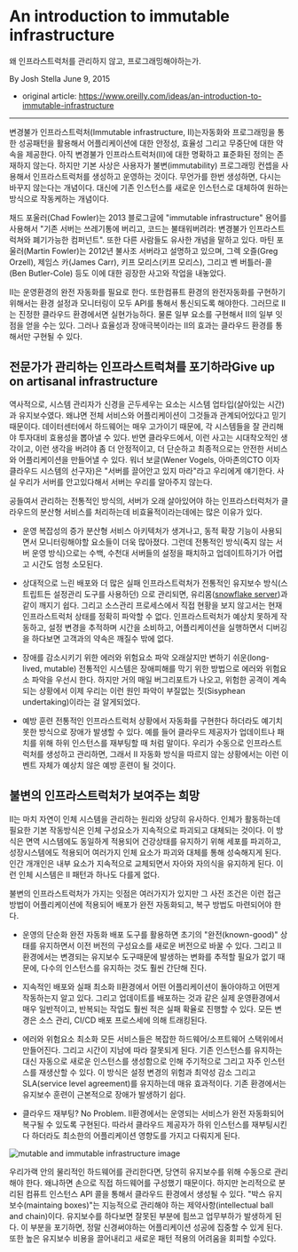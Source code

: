 # An introduction to immutable infrastructure
왜 인프라스트럭처를 관리하지 않고, 프로그래밍해야하는가.

By Josh Stella June 9, 2015

- original article: https://www.oreilly.com/ideas/an-introduction-to-immutable-infrastructure

-----
변경불가 인프라스트럭처(Immutable infrastructure, II)는자동화와 프로그래밍을 통한 성공패턴을 활용해서 어플리케이션에 대한 안정성, 효율성 그리고 무중단에 대한 약속을 제공한다. 아직 변경불가 인프라스트럭처(II)에 대한 명확하고 표준화된 정의는 존재하지 않는다. 하지만 기본 사상은 사용자가 불변(immutability) 프로그래밍 컨셉을 사용해서 인프라스트럭처를 생성하고 운영하는 것이다. 무언가를 한번 생성하면, 다시는 바꾸지 않는다는 개념이다. 대신에 기존 인스턴스를 새로운 인스턴스로 대체하여 원하는 방식으로 작동케하는 개념이다.

채드 포울러(Chad Fowler)는 2013 블로그글에 "immutable infrastructure" 용어를 사용해서 "기존 서버는 쓰레기통에 버리고, 코드는 불태워버려라: 변경불가 인프라스트럭쳐와 폐기가능한 컴퍼넌트". 또한 다른 사람들도 유사한 개념을 말하고 있다. 마틴 포울러(Martin Fowler)는 2012년 불사조 서버라고 설명하고 있으며, 그렉 오즐(Greg Orzell), 제임스 카(James Carr), 키프 모리스(키프 모리스), 그리고 벤 버틀러-콜(Ben Butler-Cole) 등도 이에 대한 굉장한 사고와 작업을 내놓았다.

II는 운영환경의 완전 자동화를 필요로 한다. 또한컴퓨트 환경의 완전자동화를 구현하기 위해서는 환경 설정과 모니터링이 모두 API를 통해서 통신되도록 해야한다. 그러므로 II는 진정한 클라우드 환경에서면 실현가능하다. 물론 일부 요소를 구현해서 II의 일부 잇점을 얻을 수는 있다. 그러나 효율성과 장애극복이라는 II의 효과는 클라우드 환경를 통해서만 구현될 수 있다.

## 전문가가 관리하는 인프라스트럭쳐를 포기하라Give up on artisanal infrastructure
역사적으로, 시스템 관리자가 신경을 곤두세우는 요소는 시스템 업타입(살아있는 시간)과 유지보수였다. 왜냐면 전체 서비스와 어플리케이션이 그것들과 관계되어있다고 믿기 때문이다. 데이터센터에서 하드웨어는 매우 고가이기 때문에, 각 시스템들을 잘 관리해야 투자대비 효용성을 뽑아낼 수 있다. 반면 클라우드에서, 이런 사고는 시대착오적인 생각이고, 이런 생각을 버려야 좀 더 안정적이고, 더 단순하고 최종적으로는 안전한 서비스와 어플리케이션을 만들어낼 수 있다. 워너 보글(Wener Vogels, 아마존의CTO 이자 클라우드 시스템의 선구자)은 "서버를 끌어안고 있지 마라"라고 우리에게 얘기한다. 사실 우리가 서버를 안고있다해서 서버는 우리를 알아주지 않는다.

공들여서 관리하는 전통적인 방식의, 서버가 오래 살아있어야 하는 인프라스터럭처가 클라우드의 분산형 서비스를 처리하는데 비효율적이라는데에는 많은 이유가 있다.

* 운영 복잡성의 증가
분산형 서비스 아키텍처가 생겨나고, 동적 확장 기능이 사용되면서 모니터링해야할 요소들이 더욱 많아졌다. 그런데 전통적인 방식(죽지 않는 서버 운영 방식)으로는 수백, 수천대 서버들의 설정을 패치하고 업데이트하기가 어렵고 시간도 엄청 소모된다. 

* 상대적으로 느린 배포와 더 많은 실패
인프라스트럭처가 전통적인 유지보수 방식(스트립트든 설정관리 도구를 사용하던) 으로 관리되면, 유리몸([snowflake server](https://martinfowler.com/bliki/SnowflakeServer.html))과 같이 깨지기 쉽다. 그리고 소스관리 프로세스에서 직접 현황을 보지 않고서는 현재 인프라스트럭처 상태를 정확히 파악할 수 없다. 인프라스트럭처가 예상치 못하게 작동하고, 설정 변경을 추적하며 시간을 소비하고, 어플리케이션을 실행하면서 디버깅을 하다보면 고객과의 약속은 깨질수 밖에 없다.

* 장애를 감소시키기 위한 에러와 위험요소 파악
오래살지만 변하기 쉬운(long-lived, mutable) 전통적인 시스템은 장애피해를 막기 위한 방법으로 에러와 위험요소 파악을 우선시 한다. 하지만 거의 매일 버그리포트가 나오고, 위험한 공격이 계속되는 상황에서 이제 우리는 이런 원인 파악이 부질없는 짓(Sisyphean undertaking)이라는 걸 알게되었다.   

* 예방 훈련
전통적인 인프라스트럭처 상황에서 자동화를 구현한다 하더라도 예기치 못한 방식으로 장애가 발생할 수 있다. 예를 들어 클라우드 제공자가 업데이트나 패치를 위해 하위 인스턴스를 재부팅할 때 처럼 말이다. 우리가 수동으로 인프라스트럭처를 생성하고 관리하면, 그래서 II 자동화 방식을 따르지 않는 상황에서는 이런 이벤트 자체가 예상치 않은 예방 훈련이 될 것이다.

## 불변의 인프라스트럭처가 보여주는 희망
II는 마치 자연이 인체 시스템을 관리하는 원리와 상당히 유사하다. 인체가 활동하는데 필요한 기본 작동방식은 인체 구성요소가 지속적으로 파괴되고 대체되는 것이다. 이 방식은 면역 시스템에도 동일하게 적용되어 건강상태를 유지하기 위해 세포를 파괴하고, 성장시스템에도 적용되어 여러가지 인체 요소가 파괴와 대체를 통해 성숙해지게 된다. 인간 개개인은 내부 요소가 지속적으로 교체되면서 자아와 자의식을 유지하게 된다. 이런 인체 시스템은 II 패턴과 하나도 다를게 없다.

불변의 인프라스트럭처가 가지는 잇점은 여러가지가 있지만 그 사전 조건은 이런 접근 방법이 어플리케이션에 적용되어 배포가 완전 자동화되고, 복구 방법도 마련되어야 한다.

* 운영의 단순화
완전 자동화 배포 도구를 활용하면 초기의 "완전(known-good)" 상태를 유지하면서 이전 버전의 구성요소를 새로운 버전으로 바꿀 수 있다. 그리고 II 환경에서는 변경되는 유지보수 도구때문에 발생하는 변화를 추적할 필요가 없기 때문에, 다수의 인스턴스를 유지하는 것도 훨씬 간단해 진다.

* 지속적인 배포와 실패 최소화
II환경에서 어떤 어플리케이션이 돌아야하고 어떤게 작동하는지 알고 있다. 그리고 업데이트를 배포하는 것과 같은 실제 운영환경에서 매우 일반적이고, 반복되는 작업도 훨씬 적은 실패 확율로 진행할 수 있다. 모든 변경은 소스 관리, CI/CD 배포 프로스세에 의해 트래킹된다.

* 에러와 위험요소 최소화
모든 서비스들은 복잡한 하드웨어/소프트웨어 스택위에서 만들어진다. 그리고 시간이 지남에 따라 잘못되게 된다. 기존 인스턴스를 유지하는 대신 자동으로 새로운 인스턴스를 생성함으로 인해 주기적으로 그리고 자주 인스턴스를 재생산할 수 있다. 이 방식은 설정 변경의 위험과 최약성 감소 그리고 SLA(service level agreement)를 유지하는데 매유 효과적이다. 기존 환경에서는 유지보수 훈련이 근본적으로 장애가 발생하기 쉽다.

* 클라우드 재부팅? No Problem.
II환경에서는 운영되는 서비스가 완전 자동화되어 복구될 수 있도록 구현된다. 따라서 클라우드 제공자가 하위 인스턴스를 재부팅시킨다 하더라도 최소한의 어플리케이션 영향도를 가지고 다뤄지게 된다.

![mutable and immutable infrastructure image](https://d3ansictanv2wj.cloudfront.net/immutable_infrastructure-8346d81e892e98c1308f707a037f4040.gif)

우리가랙 안의 물리적인 하드웨어를 관리한다면, 당연히 유지보수를 위해 수동으로 관리해야 한다. 왜냐하면 손으로 직접 하드웨어를 구성했기 때문이다. 하지만 논리적으로 분리된 컴퓨트 인스턴스 API 콜을 통해서 클라우드 환경에서 생성될 수 있다. "박스 유지보수(maintaing boxes)"는 지능적으로 관리해야 하는 제약사항(intellectual ball and chain)이다. 유지보수를 하다보면 잘못된 부분에 힘쓰고 업무부하가 발생하게 된다. 이 부분을 포기하면, 정말 신경써야하는 어플리케이션 성공에 집중할 수 있게 된다. 또한 높은 유지보수 비용을 끌어내리고 새로운 패턴 적용의 어려움을 회피할 수있다.
